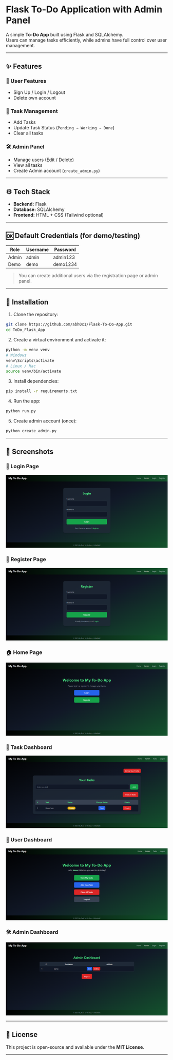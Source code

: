 
# Flask To-Do Application with Admin Panel

A simple **To-Do App** built using Flask and SQLAlchemy.  
Users can manage tasks efficiently, while admins have full control over user management.

---

## ✨ Features

### 👤 User Features
- Sign Up / Login / Logout  
- Delete own account  

### 📝 Task Management
- Add Tasks  
- Update Task Status (`Pending → Working → Done`)  
- Clear all tasks  

### 🛠 Admin Panel
- Manage users (Edit / Delete)  
- View all tasks  
- Create Admin account (`create_admin.py`)  

---

## ⚙️ Tech Stack
- **Backend:** Flask  
- **Database:** SQLAlchemy  
- **Frontend:** HTML + CSS (Tailwind optional)  

---

## 🆗 Default Credentials (for demo/testing)

| Role   | Username   | Password    |
|--------|-----------|------------|
| Admin  | admin     | admin123   |
| Demo   | demo      | demo1234   |

> You can create additional users via the registration page or admin panel.

---

## 🚀 Installation

1. Clone the repository:
```bash
git clone https://github.com/abh0x1/Flask-To-Do-App.git
cd ToDo_Flask_App
````

2. Create a virtual environment and activate it:

```bash
python -m venv venv
# Windows
venv\Scripts\activate
# Linux / Mac
source venv/bin/activate
```

3. Install dependencies:

```bash
pip install -r requirements.txt
```

4. Run the app:

```bash
python run.py
```

5. Create admin account (once):

```bash
python create_admin.py
```
---

## 📸 Screenshots

### 🔑 Login Page

![Login](screenshots/login.png)

### 📝 Register Page

![Register](screenshots/register.png)

### 🏠 Home Page

![Home](screenshots/home.png)

### 📝 Task Dashboard

![Task Dashboard](screenshots/task_dashboard.png)

### 👤 User Dashboard

![User Dashboard](screenshots/user_dashboard.png)

### 🛠 Admin Dashboard

![Admin Dashboard](screenshots/admin_dashboard.png)

---

## 📜 License

This project is open-source and available under the **MIT License**.

---

